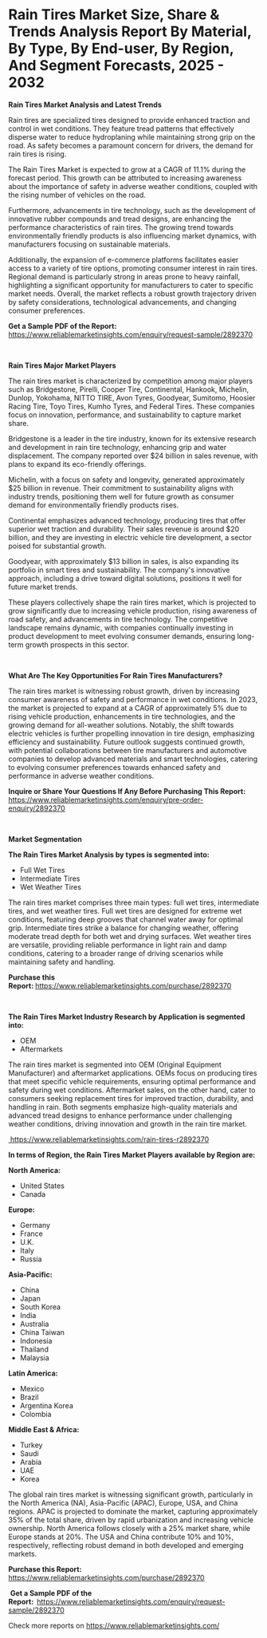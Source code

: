 <p><h1>Rain Tires Market Size, Share & Trends Analysis Report By Material, By Type, By End-user, By Region, And Segment Forecasts, 2025 - 2032</h1></p><p><strong>Rain Tires Market Analysis and Latest Trends</strong></p>
<p><p>Rain tires are specialized tires designed to provide enhanced traction and control in wet conditions. They feature tread patterns that effectively disperse water to reduce hydroplaning while maintaining strong grip on the road. As safety becomes a paramount concern for drivers, the demand for rain tires is rising. </p><p>The Rain Tires Market is expected to grow at a CAGR of 11.1% during the forecast period. This growth can be attributed to increasing awareness about the importance of safety in adverse weather conditions, coupled with the rising number of vehicles on the road. </p><p>Furthermore, advancements in tire technology, such as the development of innovative rubber compounds and tread designs, are enhancing the performance characteristics of rain tires. The growing trend towards environmentally friendly products is also influencing market dynamics, with manufacturers focusing on sustainable materials. </p><p>Additionally, the expansion of e-commerce platforms facilitates easier access to a variety of tire options, promoting consumer interest in rain tires. Regional demand is particularly strong in areas prone to heavy rainfall, highlighting a significant opportunity for manufacturers to cater to specific market needs. Overall, the market reflects a robust growth trajectory driven by safety considerations, technological advancements, and changing consumer preferences.</p></p>
<p><strong>Get a Sample PDF of the Report:&nbsp;</strong> <a href="https://www.reliablemarketinsights.com/enquiry/request-sample/2892370?utm_campaign=2187&utm_medium=2&utm_source=Github&utm_content=ia&utm_term=15032025&utm_id=rain-tires">https://www.reliablemarketinsights.com/enquiry/request-sample/2892370</a></p>
<p>&nbsp;</p>
<p><strong>Rain Tires Major Market Players</strong></p>
<p><p>The rain tires market is characterized by competition among major players such as Bridgestone, Pirelli, Cooper Tire, Continental, Hankook, Michelin, Dunlop, Yokohama, NITTO TIRE, Avon Tyres, Goodyear, Sumitomo, Hoosier Racing Tire, Toyo Tires, Kumho Tyres, and Federal Tires. These companies focus on innovation, performance, and sustainability to capture market share.</p><p>Bridgestone is a leader in the tire industry, known for its extensive research and development in rain tire technology, enhancing grip and water displacement. The company reported over $24 billion in sales revenue, with plans to expand its eco-friendly offerings.</p><p>Michelin, with a focus on safety and longevity, generated approximately $25 billion in revenue. Their commitment to sustainability aligns with industry trends, positioning them well for future growth as consumer demand for environmentally friendly products rises.</p><p>Continental emphasizes advanced technology, producing tires that offer superior wet traction and durability. Their sales revenue is around $20 billion, and they are investing in electric vehicle tire development, a sector poised for substantial growth.</p><p>Goodyear, with approximately $13 billion in sales, is also expanding its portfolio in smart tires and sustainability. The company's innovative approach, including a drive toward digital solutions, positions it well for future market trends.</p><p>These players collectively shape the rain tires market, which is projected to grow significantly due to increasing vehicle production, rising awareness of road safety, and advancements in tire technology. The competitive landscape remains dynamic, with companies continually investing in product development to meet evolving consumer demands, ensuring long-term growth prospects in this sector.</p></p>
<p>&nbsp;</p>
<p><strong>What Are The Key Opportunities For Rain Tires Manufacturers?</strong></p>
<p><p>The rain tires market is witnessing robust growth, driven by increasing consumer awareness of safety and performance in wet conditions. In 2023, the market is projected to expand at a CAGR of approximately 5% due to rising vehicle production, enhancements in tire technologies, and the growing demand for all-weather solutions. Notably, the shift towards electric vehicles is further propelling innovation in tire design, emphasizing efficiency and sustainability. Future outlook suggests continued growth, with potential collaborations between tire manufacturers and automotive companies to develop advanced materials and smart technologies, catering to evolving consumer preferences towards enhanced safety and performance in adverse weather conditions.</p></p>
<p><strong>Inquire or Share Your Questions If Any Before Purchasing This Report:</strong> <a href="https://www.reliablemarketinsights.com/enquiry/pre-order-enquiry/2892370?utm_campaign=2187&utm_medium=2&utm_source=Github&utm_content=ia&utm_term=15032025&utm_id=rain-tires">https://www.reliablemarketinsights.com/enquiry/pre-order-enquiry/2892370</a></p>
<p>&nbsp;</p>
<p><strong>Market Segmentation</strong></p>
<p><strong>The Rain Tires Market Analysis by types is segmented into:</strong></p>
<p><ul><li>Full Wet Tires</li><li>Intermediate Tires</li><li>Wet Weather Tires</li></ul></p>
<p><p>The rain tires market comprises three main types: full wet tires, intermediate tires, and wet weather tires. Full wet tires are designed for extreme wet conditions, featuring deep grooves that channel water away for optimal grip. Intermediate tires strike a balance for changing weather, offering moderate tread depth for both wet and drying surfaces. Wet weather tires are versatile, providing reliable performance in light rain and damp conditions, catering to a broader range of driving scenarios while maintaining safety and handling.</p></p>
<p><strong>Purchase this Report:&nbsp;</strong><a href="https://www.reliablemarketinsights.com/purchase/2892370?utm_campaign=2187&utm_medium=2&utm_source=Github&utm_content=ia&utm_term=15032025&utm_id=rain-tires">https://www.reliablemarketinsights.com/purchase/2892370</a></p>
<p>&nbsp;</p>
<p><strong>The Rain Tires Market Industry Research by Application is segmented into:</strong></p>
<p><ul><li>OEM</li><li>Aftermarkets</li></ul></p>
<p><p>The rain tires market is segmented into OEM (Original Equipment Manufacturer) and aftermarket applications. OEMs focus on producing tires that meet specific vehicle requirements, ensuring optimal performance and safety during wet conditions. Aftermarket sales, on the other hand, cater to consumers seeking replacement tires for improved traction, durability, and handling in rain. Both segments emphasize high-quality materials and advanced tread designs to enhance performance under challenging weather conditions, driving innovation and growth in the rain tire market.</p></p>
<p><a href="https://www.reliablemarketinsights.com/rain-tires-r2892370?utm_campaign=2187&utm_medium=2&utm_source=Github&utm_content=ia&utm_term=15032025&utm_id=rain-tires">&nbsp;https://www.reliablemarketinsights.com/rain-tires-r2892370</a></p>
<p><strong>In terms of Region, the Rain Tires Market Players available by Region are:</strong></p>
<p>
    <p> <strong> North America: </strong>
        <ul>
            <li>United States</li>
            <li>Canada</li>
        </ul>
        </p> 
    <p> <strong> Europe: </strong>
        <ul>
            <li>Germany</li>
            <li>France</li>
            <li>U.K.</li>
            <li>Italy</li>
            <li>Russia</li>
        </ul>
        </p> 
    <p> <strong> Asia-Pacific: </strong>
        <ul>
            <li>China</li>
            <li>Japan</li>
            <li>South Korea</li>
            <li>India</li>
            <li>Australia</li>
            <li>China Taiwan</li>
            <li>Indonesia</li>
            <li>Thailand</li>
            <li>Malaysia</li>
        </ul>
        </p> 
    <p> <strong> Latin America: </strong>
        <ul>
            <li>Mexico</li>
            <li>Brazil</li>
            <li>Argentina Korea</li>
            <li>Colombia</li>
        </ul>
        </p> 
    <p> <strong> Middle East & Africa: </strong>
        <ul>
            <li>Turkey</li>
            <li>Saudi</li>
            <li>Arabia</li>
            <li>UAE</li>
            <li>Korea</li>
        </ul>
    </p>
    </p>
<p><p>The global rain tires market is witnessing significant growth, particularly in the North America (NA), Asia-Pacific (APAC), Europe, USA, and China regions. APAC is projected to dominate the market, capturing approximately 35% of the total share, driven by rapid urbanization and increasing vehicle ownership. North America follows closely with a 25% market share, while Europe stands at 20%. The USA and China contribute 10% and 10%, respectively, reflecting robust demand in both developed and emerging markets.</p></p>
<p><strong>Purchase this Report: </strong><a href="https://www.reliablemarketinsights.com/purchase/2892370?utm_campaign=2187&utm_medium=2&utm_source=Github&utm_content=ia&utm_term=15032025&utm_id=rain-tires">https://www.reliablemarketinsights.com/purchase/2892370</a></p>
<p>&nbsp;<strong>Get a Sample PDF of the Report:&nbsp;&nbsp;</strong><a href="https://www.reliablemarketinsights.com/enquiry/request-sample/2892370?utm_campaign=2187&utm_medium=2&utm_source=Github&utm_content=ia&utm_term=15032025&utm_id=rain-tires">https://www.reliablemarketinsights.com/enquiry/request-sample/2892370</a></p>
<p><strong></strong></p>
<p>Check more reports on <a href="https://www.reliablemarketinsights.com/?utm_campaign=2187&utm_medium=2&utm_source=Github&utm_content=ia&utm_term=15032025&utm_id=rain-tires">https://www.reliablemarketinsights.com/</a></p>
